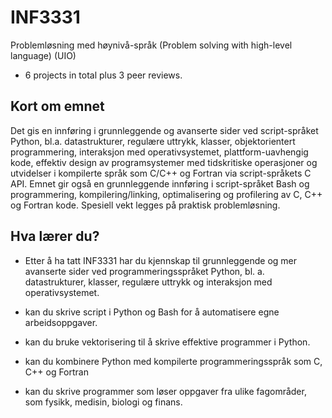 # INF3331
Problemløsning med høynivå-språk (Problem solving with high-level language) (UIO)

- 6 projects in total plus 3 peer reviews.

## Kort om emnet

Det gis en innføring i grunnleggende og avanserte sider ved script-språket Python, bl.a. datastrukturer, regulære uttrykk, klasser, objektorientert programmering, interaksjon med operativsystemet, plattform-uavhengig kode, effektiv design av programsystemer med tidskritiske operasjoner og utvidelser i kompilerte språk som C/C++ og Fortran via script-språkets C API. Emnet gir også en grunnleggende innføring i script-språket Bash og programmering, kompilering/linking, optimalisering og profilering av C, C++ og Fortran kode. Spesiell vekt legges på praktisk problemløsning.

## Hva lærer du?

- Etter å ha tatt INF3331
har du kjennskap til grunnleggende og mer avanserte sider ved programmeringsspråket Python, bl. a. datastrukturer, klasser, regulære uttrykk og interaksjon med operativsystemet.

- kan du skrive script i Python og Bash for å automatisere egne arbeidsoppgaver.

- kan du bruke vektorisering til å skrive effektive programmer i Python.

- kan du kombinere Python med kompilerte programmeringsspråk som C, C++ og Fortran

- kan du skrive programmer som løser oppgaver fra ulike fagområder, som fysikk, medisin, biologi og finans.
